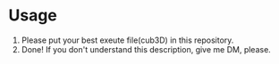 # Usage  
1. Please put your best exeute file(cub3D) in this repository.  
2. Done! 
If you don't understand this description, give me DM, please. 
